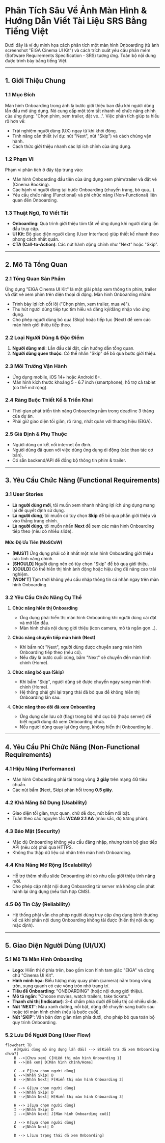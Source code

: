 # Phân Tích Sâu Về Ảnh Màn Hình & Hướng Dẫn Viết Tài Liệu SRS Bằng Tiếng Việt

Dưới đây là ví dụ minh họa cách phân tích một màn hình Onboarding (từ ảnh screenshot "EIGA Cinema UI Kit") và cách trích xuất yêu cầu phần mềm (Software Requirements Specification - SRS) tương ứng. Toàn bộ nội dung được trình bày bằng tiếng Việt.

---

## 1. Giới Thiệu Chung

### 1.1 Mục Đích
Màn hình Onboarding trong ảnh là bước giới thiệu ban đầu khi người dùng lần đầu mở ứng dụng. Nó cung cấp một tóm tắt nhanh về chức năng chính của ứng dụng: "Chọn phim, xem trailer, đặt vé...". Việc phân tích giúp ta hiểu rõ hơn về:
- Trải nghiệm người dùng (UX) ngay từ khi khởi động.
- Tính năng cần thiết (ví dụ: nút "Next", nút "Skip") và cách chúng vận hành.
- Cách thức giới thiệu nhanh các lợi ích chính của ứng dụng.

### 1.2 Phạm Vi
Phạm vi phân tích ở đây tập trung vào:
- Màn hình Onboarding đầu tiên của ứng dụng xem phim/trailer và đặt vé (Cinema Booking).
- Các hành vi người dùng tại bước Onboarding (chuyển trang, bỏ qua...).
- Yêu cầu chức năng (Functional) và phi chức năng (Non-Functional) liên quan đến Onboarding.

### 1.3 Thuật Ngữ, Từ Viết Tắt
- **Onboarding**: Quá trình giới thiệu tóm tắt về ứng dụng khi người dùng lần đầu truy cập.
- **UI Kit**: Bộ giao diện người dùng (User Interface) giúp thiết kế nhanh theo phong cách nhất quán.
- **CTA (Call-to-Action)**: Các nút hành động chính như "Next" hoặc "Skip".

---

## 2. Mô Tả Tổng Quan

### 2.1 Tổng Quan Sản Phẩm
Ứng dụng "EIGA Cinema UI Kit" là một giải pháp xem thông tin phim, trailer và đặt vé xem phim trên điện thoại di động. Màn hình Onboarding nhằm:
- Trình bày lợi ích cốt lõi ("Chọn phim, xem trailer, mua vé").
- Thu hút người dùng tiếp tục tìm hiểu và đăng ký/đăng nhập vào ứng dụng.
- Cho phép người dùng bỏ qua (Skip) hoặc tiếp tục (Next) để xem các màn hình giới thiệu tiếp theo.

### 2.2 Loại Người Dùng & Đặc Điểm
1. **Người dùng mới**: Lần đầu cài đặt, cần hướng dẫn tổng quan.
2. **Người dùng quen thuộc**: Có thể nhấn "Skip" để bỏ qua bước giới thiệu.

### 2.3 Môi Trường Vận Hành
- Ứng dụng mobile, iOS 14+ hoặc Android 8+.
- Màn hình kích thước khoảng 5 - 6.7 inch (smartphone), hỗ trợ cả tablet (có thể mở rộng).

### 2.4 Ràng Buộc Thiết Kế & Triển Khai
- Thời gian phát triển tính năng Onboarding nằm trong deadline 3 tháng của dự án.
- Phải giữ giao diện tối giản, rõ ràng, nhất quán với thương hiệu (EIGA).

### 2.5 Giả Định & Phụ Thuộc
- Người dùng có kết nối internet ổn định.
- Người dùng đã quen với việc dùng ứng dụng di động (các thao tác cơ bản).
- Có sẵn backend/API để đồng bộ thông tin phim & trailer.

---

## 3. Yêu Cầu Chức Năng (Functional Requirements)

### 3.1 User Stories
- **Là người dùng mới**, tôi muốn xem nhanh những lợi ích ứng dụng mang lại để quyết định sử dụng.
- **Là người dùng**, tôi muốn có tùy chọn **Skip** để bỏ qua phần giới thiệu và vào thẳng trang chính.
- **Là người dùng**, tôi muốn nhấn **Next** để xem các màn hình Onboarding tiếp theo (nếu có nhiều slide).

#### Mức Độ Ưu Tiên (MoSCoW)
- **[MUST]** Ứng dụng phải có ít nhất một màn hình Onboarding giới thiệu các tính năng chính.
- **[SHOULD]** Người dùng nên có tùy chọn "Skip" để bỏ qua giới thiệu.
- **[COULD]** Có thể hiển thị hình ảnh động hoặc hiệu ứng để nâng cao trải nghiệm.
- **[WON'T]** Tạm thời không yêu cầu nhập thông tin cá nhân ngay trên màn hình Onboarding.

### 3.2 Yêu Cầu Chức Năng Cụ Thể
1. **Chức năng hiển thị Onboarding**
   - Ứng dụng phải hiển thị màn hình Onboarding khi người dùng cài đặt và mở lần đầu.
   - Màn hình chứa nội dung giới thiệu (icon camera, mô tả ngắn gọn...).

2. **Chức năng chuyển tiếp màn hình (Next)**
   - Khi bấm nút "Next", người dùng được chuyển sang màn hình Onboarding tiếp theo (nếu có).
   - Nếu đây là bước cuối cùng, bấm "Next" sẽ chuyển đến màn hình chính (Home).

3. **Chức năng bỏ qua (Skip)**
   - Khi bấm "Skip", người dùng sẽ được chuyển ngay sang màn hình chính (Home).
   - Hệ thống phải ghi lại trạng thái đã bỏ qua để không hiển thị Onboarding lần sau.

4. **Chức năng theo dõi đã xem Onboarding**
   - Ứng dụng cần lưu cờ (flag) trong bộ nhớ cục bộ (hoặc server) để biết người dùng đã xem Onboarding chưa.
   - Nếu người dùng quay lại ứng dụng, không hiển thị Onboarding lại.

---

## 4. Yêu Cầu Phi Chức Năng (Non-Functional Requirements)

### 4.1 Hiệu Năng (Performance)
- Màn hình Onboarding phải tải trong vòng **2 giây** trên mạng 4G tiêu chuẩn.
- Các nút bấm (Next, Skip) phản hồi trong **0.5 giây**.

### 4.2 Khả Năng Sử Dụng (Usability)
- Giao diện tối giản, trực quan, chữ dễ đọc, nút bấm nổi bật.
- Tuân theo các nguyên tắc **WCAG 2.1 AA** (màu sắc, độ tương phản).

### 4.3 Bảo Mật (Security)
- Mặc dù Onboarding không yêu cầu đăng nhập, nhưng toàn bộ giao tiếp API (nếu có) phải qua HTTPS.
- Không thu thập dữ liệu cá nhân trên màn hình Onboarding.

### 4.4 Khả Năng Mở Rộng (Scalability)
- Hỗ trợ thêm nhiều slide Onboarding khi có nhu cầu giới thiệu tính năng mới.
- Cho phép cập nhật nội dung Onboarding từ server mà không cần phát hành lại ứng dụng (nếu tích hợp CMS).

### 4.5 Độ Tin Cậy (Reliability)
- Hệ thống phải vẫn cho phép người dùng truy cập ứng dụng bình thường kể cả khi phần nội dung Onboarding không tải được (hiển thị nội dung mặc định).

---

## 5. Giao Diện Người Dùng (UI/UX)

### 5.1 Mô Tả Màn Hình Onboarding
- **Logo**: Hiển thị ở phía trên, bao gồm icon hình tam giác "EIGA" và dòng chữ "Cinema UI Kit".
- **Hình minh họa**: Biểu tượng máy quay phim (camera) nằm trong vòng tròn, xung quanh có các vòng tròn nhỏ trang trí.
- **Tiêu đề Onboarding**: "ONBOARDING" (hoặc nội dung giới thiệu).
- **Mô tả ngắn**: "Choose movies, watch trailers, take tickets."
- **Thanh chỉ thị (Indicator)**: 3-4 chấm phía dưới để biểu thị có nhiều slide.
- **Nút 'NEXT'**: Màu xanh dương, nổi bật, dùng để chuyển sang bước sau hoặc tới màn hình chính (nếu là bước cuối).
- **Nút 'SKIP'**: Văn bản đơn giản nằm phía dưới, cho phép bỏ qua toàn bộ quy trình Onboarding.

### 5.2 Lưu Đồ Người Dùng (User Flow)

```mermaid
flowchart TD
    A[Người dùng mở ứng dụng lần đầu] --> B[Kiểm tra đã xem Onboarding chưa?]
    B -->|Chưa xem| C[Hiển thị màn hình Onboarding 1]
    B -->|Đã xem| D[Màn hình chính/Home]
    
    C --> E{Lựa chọn người dùng}
    E -->|Nhấn Skip| D
    E -->|Nhấn Next| F[Hiển thị màn hình Onboarding 2]
    
    F --> G{Lựa chọn người dùng}
    G -->|Nhấn Skip| D
    G -->|Nhấn Next| H[Hiển thị màn hình Onboarding 3]
    
    H --> I{Lựa chọn người dùng}
    I -->|Nhấn Skip| D
    I -->|Nhấn Next| J[Màn hình Onboarding cuối]
    
    J --> K{Lựa chọn người dùng}
    K -->|Nhấn Next| D
    
    D --> L[Lưu trạng thái đã xem Onboarding]
```